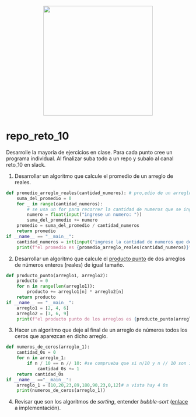 <div align='center'>
<figure> <img src="https://res.cloudinary.com/dm0p2ljin/image/upload/v1714416338/error-418_dtb3ak.png" alt="" width="300" height="auto"/></br>
<figcaption><b></b></figcaption></figure>
</div>


# repo_reto_10

Desarrolle la mayoría de ejercicios en clase. Para cada punto cree un programa individual. Al finalizar suba todo a un repo y subalo al canal reto_10 en slack.

1. Desarrollar un algoritmo que calcule el promedio de un arreglo de reales. 
```python
def promedio_arreglo_reales(cantidad_numeros): # pro,edio de un arreglo de numeros reales
    suma_del_promedio = 0
    for _ in range(cantidad_numeros):
        # se usa un for para recorrer la cantidad de numeros que se ingresaron e ir sumando los numeros para luego dividirlos por la cantidad de numeros
        numero = float(input("ingrese un numero: "))
        suma_del_promedio += numero
    promedio = suma_del_promedio / cantidad_numeros
    return promedio
if __name__ == "__main__":
    cantidad_numeros = int(input("ingrese la cantidad de numeros que desea promediar: "))
    print(f"el promedio es {promedio_arreglo_reales(cantidad_numeros)}")
```
2. Desarrollar un algoritmo que calcule el [producto punto](https://www.cuemath.com/algebra/dot-product/) de dos arreglos de números enteros (reales) de igual tamaño.
```python
def producto_punto(arreglo1, arreglo2):
    producto = 0
    for n in range(len(arreglo1)):
        producto += arreglo1[n] * arreglo2[n]
    return producto
if __name__ == "__main__":
    arreglo1 = [2, 4, 6]
    arreglo2 = [3, 6, 9]
    print(f"el producto punto de los arreglos es {producto_punto(arreglo1, arreglo2)}")
```
3. Hacer un algoritmo que deje al final de un arreglo de números todos los ceros que aparezcan en dicho arreglo.
```python
def numeros_de_ceros(arreglo_1):
    cantidad_0s = 0
    for n in arreglo_1:
        if n / 10 == n // 10: #se comprueba que si n/10 y n // 10 son iguales es que hay un 0 en el numero
            cantidad_0s += 1
    return cantidad_0s
if __name__ =="__main__":
    arreglo_1 = [10,20,23,89,180,90,23,0,12]# a vista hay 4 0s
    print(numeros_de_ceros(arreglo_1))
```
4. Revisar que son los algoritmos de *sorting*, entender *bubble-sort* ([enlace](https://www.geeksforgeeks.org/bubble-sort/) a implementación).

